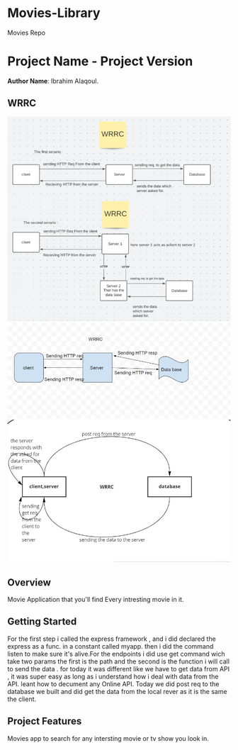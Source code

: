 # Movies-Library
Movies Repo 
# Project Name - Project Version

**Author Name**: Ibrahim Alaqoul.

## WRRC
![image](/WRRC.jpg)
![image2](WRRC2.jpg)
![image3](WRRC3.jpg)

## Overview
Movie Application that  you'll find Every intresting movie in it.
## Getting Started
For the first step i called the express framework , and i did declared the express as a func. in a constant called myapp. then i did the command listen to make sure it's alive.For the endpoints i did use get command wich take two params the first is the path and the second is the function i will call to send the data .
for today it was different like we have to get data from API , it was super easy as long as i understand how i deal with data from the API.
leant how to decument any Online API.
Today we did post req to the database we built and did get the data from the local rever as it is the same the client.
## Project Features
Movies app to search for any intersting movie or tv show you look in.
